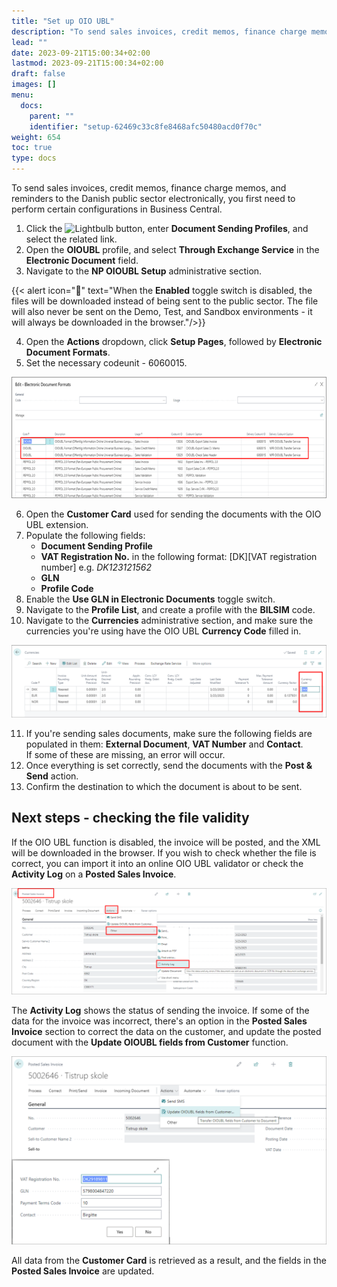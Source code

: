 ```yaml
---
title: "Set up OIO UBL"
description: "To send sales invoices, credit memos, finance charge memos, and reminders to the Danish public sector electronically, you first need to perform certain configurations in Business Central."
lead: ""
date: 2023-09-21T15:00:34+02:00
lastmod: 2023-09-21T15:00:34+02:00
draft: false
images: []
menu:
  docs:
    parent: ""
    identifier: "setup-62469c33c8fe8468afc50480acd0f70c"
weight: 654
toc: true
type: docs
---
```


To send sales invoices, credit memos, finance charge memos, and reminders to the Danish public sector electronically, you first need to perform certain configurations in Business Central.

1. Click the ![Lightbulb](Lightbulb_icon.PNG) button, enter **Document Sending Profiles**, and select the related link.      
2. Open the **OIOUBL** profile, and select **Through Exchange Service** in the **Electronic Document** field.
3. Navigate to the **NP OIOUBL Setup** administrative section.

  {{< alert icon="📝" text="When the <b>Enabled</b> toggle switch is disabled, the files will be downloaded instead of being sent to the public sector. The file will also never be sent on the Demo, Test, and Sandbox environments - it will always be downloaded in the browser."/>}}

4. Open the **Actions** dropdown, click **Setup Pages**, followed by **Electronic Document Formats**.
5. Set the necessary codeunit - 6060015.    

  ![oio_ubl_codeunit](Images/oio_ubl_codeunit.png)

6. Open the **Customer Card** used for sending the documents with the OIO UBL extension.
7. Populate the following fields: 
   - **Document Sending Profile**
   - **VAT Registration No.** in the following format: \[DK][VAT registration number] e.g. *DK123121562*
   - **GLN**
   - **Profile Code**
8. Enable the **Use GLN in Electronic Documents** toggle switch.
9. Navigate to the **Profile List**, and create a profile with the **BILSIM** code.
10. Navigate to the **Currencies** administrative section, and make sure the currencies you're using have the OIO UBL **Currency Code** filled in.

  ![oio_ubl_currencies](Images/oio_ubl_currencies.png)

11. If you're sending sales documents, make sure the following fields are populated in them: **External Document**, **VAT Number** and **Contact**.    
    If some of these are missing, an error will occur.
12.  Once everything is set correctly, send the documents with the **Post & Send** action.
13.  Confirm the destination to which the document is about to be sent.    

## Next steps - checking the file validity

If the OIO UBL function is disabled, the invoice will be posted, and the XML will be downloaded in the browser. If you wish to check whether the file is correct, you can import it into an online OIO UBL validator or check the **Activity Log** on a **Posted Sales Invoice**.

![oio_ubl_file_validity](Images/oio_ubl_file_validity.PNG)

The **Activity Log** shows the status of sending the invoice. If some of the data for the invoice was incorrect, there's an option in the **Posted Sales Invoice** section to correct the data on the customer, and update the posted document with the **Update OIOUBL fields from Customer** function.

![oio_ubl_posted_sales_invoice](Images/oio_ubl_posted_sales_invoice.PNG)

All data from the **Customer Card** is retrieved as a result, and the fields in the **Posted Sales Invoice** are updated.